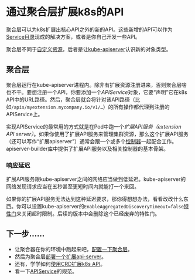 # 通过聚合层扩展k8s的API

聚合层可以为k8s扩展出核心API之外的新的API。这些新增的API可以作为[Service目录](../Service目录.md)现成的解决方案，或者是你自己开发一些API。

聚合层不同于[自定义资源](自定义资源.md)，后者是让[kube-apiserver](../../概要/Kubernetes组成.md#kube-apiserver)认识新的对象类型。

## 聚合层

聚合层运行在kube-apiserver进程内。除非有扩展资源注册进来，否则聚合层啥也不干。要想注册一个API，你要添加一个*APIService*对象，它要“声明”它在k8s API中的URL路径。然后，聚合层就会将针对该API路径（比如`/apis/myextension.mycompany.io/v1/…`）的所有操作都代理到注册的APIService上。

实现APIService的最常用的方式就是在Pod中跑一个*扩展API服务（extension API server）*。如果你使用了扩展API服务来管理集群资源，那么这个扩展API服务（还可以写作“扩展apiserver”）通常会跟一个或多个[控制器](../../集群架构/控制器.md)一起配合工作。apiserver-builder库中提供了扩展API服务以及相关控制器的基本骨架。

### 响应延迟

扩展API服务跟kube-apiserver之间的网络应当做到低延迟。kube-apiserver的网络发现请求应当在五秒甚至更短时间内就能打一个来回。

如果你的扩展API服务无法达到这种延迟要求，那你得想想办法，看看改改什么东西。你可以设置kube-apiserver的`EnableAggregatedDiscoveryTimeout=false`[特性门](https://v1-18.docs.kubernetes.io/docs/reference/command-line-tools-reference/feature-gates/)来关闭超时限制。后续的版本中会删除这个已经废弃的特性门。

## 下一步……

- 让聚合器在你的环境中跑起来吧，[配置一下聚合层](https://v1-18.docs.kubernetes.io/docs/tasks/extend-kubernetes/configure-aggregation-layer/)。
- 然后为聚合层[部署一个扩展api-server](https://v1-18.docs.kubernetes.io/docs/tasks/extend-kubernetes/setup-extension-api-server/)。
- 还有，学学如何[使用CRD扩展k8s API](https://v1-18.docs.kubernetes.io/docs/tasks/extend-kubernetes/custom-resources/custom-resource-definitions/)。
- 看一下[APIService](https://v1-18.docs.kubernetes.io/docs/reference/generated/kubernetes-api/v1.18/#apiservice-v1-apiregistration-k8s-io)的规范。